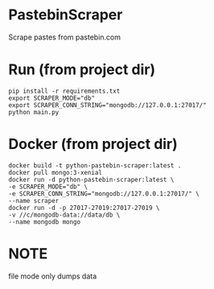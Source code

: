 # PastebinScraper
Scrape pastes from pastebin.com

# Run (from project dir)
```
pip install -r requirements.txt
export SCRAPER_MODE="db"
export SCRAPER_CONN_STRING="mongodb://127.0.0.1:27017/"
python main.py
```
# Docker (from project dir)
```
docker build -t python-pastebin-scraper:latest .
docker pull mongo:3-xenial
docker run -d python-pastebin-scraper:latest \
-e SCRAPER_MODE="db" \
-e SCRAPER_CONN_STRING="mongodb://127.0.0.1:27017/" \
--name scraper 
docker run -d -p 27017-27019:27017-27019 \
-v //c/mongodb-data://data/db \
--name mongodb mongo
```

# NOTE
file mode only dumps data